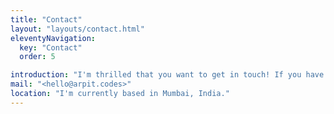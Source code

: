 ```yaml
---
title: "Contact"
layout: "layouts/contact.html"
eleventyNavigation:
  key: "Contact"
  order: 5

introduction: "I'm thrilled that you want to get in touch! If you have a project in mind or would simply like to say hello, I'd love to have a chat with you."
mail: "<hello@arpit.codes>"
location: "I'm currently based in Mumbai, India."
---
```

